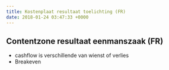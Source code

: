 ```yaml
---
title: Kostenplaat resultaat toelichting (FR)
date: 2018-01-24 03:47:33 +0000
---
```

<h2>Contentzone resultaat eenmanszaak (FR)</h2>
 <ul class="list">
  <li>cashflow is verschillende van wienst of verlies</li>
  <li>Breakeven</li>
</ul>